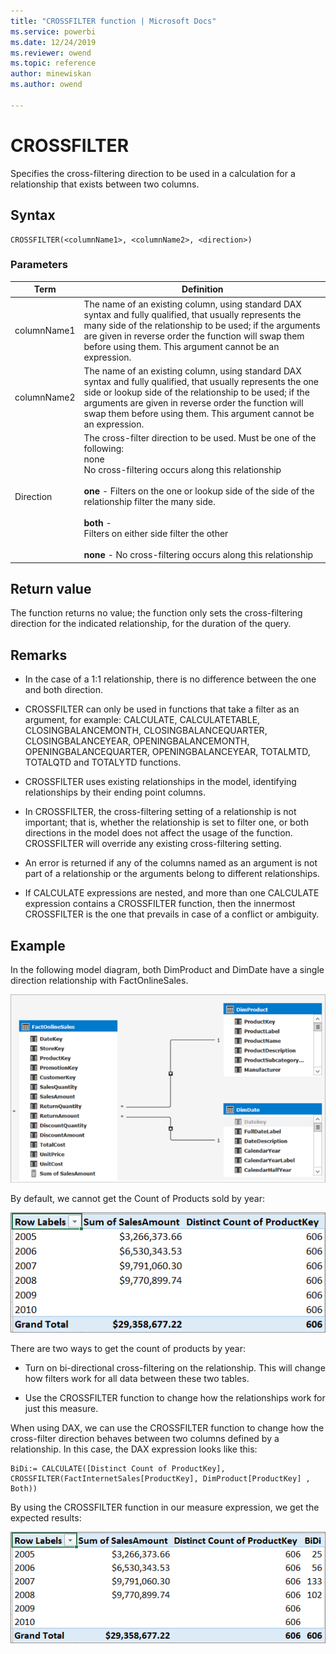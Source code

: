 ```yaml
---
title: "CROSSFILTER function | Microsoft Docs"
ms.service: powerbi 
ms.date: 12/24/2019
ms.reviewer: owend
ms.topic: reference
author: minewiskan
ms.author: owend

---
```

# CROSSFILTER
Specifies the cross-filtering direction to be used in a calculation for a relationship that exists between two columns.  
  
## Syntax  
  
```dax
CROSSFILTER(<columnName1>, <columnName2>, <direction>)  
```
  
### Parameters  
  
|Term|Definition|  
|--------|--------------|  
|columnName1|The name of an existing column, using standard DAX syntax and fully qualified, that usually represents the many side of the relationship to be used; if the arguments are given in reverse order the function will swap them before using them. This argument cannot be an expression.|  
|columnName2|The name of an existing column, using standard DAX syntax and fully qualified, that usually represents the one side or lookup side of the relationship to be used; if the arguments are given in reverse order the function will swap them before using them. This argument cannot be an expression.|  
|Direction|The cross-filter direction to be used. Must be one of the following:<br />none<br />No cross-filtering occurs along this relationship<br /><br />**one** - Filters on the one or lookup side of the side of the relationship filter the many side.<br /><br />**both** - <br />Filters on either side filter the other<br /><br />**none** - No cross-filtering occurs along this relationship|  
  
## Return value  
The function returns no value; the function only sets the cross-filtering direction for the indicated relationship, for the duration of the query.  
  
## Remarks  
  
-   In the case of a 1:1 relationship, there is no difference between the one and both direction.  
  
-   CROSSFILTER can only be used in functions that take a filter as an argument, for example: CALCULATE, CALCULATETABLE, CLOSINGBALANCEMONTH, CLOSINGBALANCEQUARTER, CLOSINGBALANCEYEAR, OPENINGBALANCEMONTH, OPENINGBALANCEQUARTER, OPENINGBALANCEYEAR, TOTALMTD, TOTALQTD and TOTALYTD functions.  
  
-   CROSSFILTER uses existing relationships in the model, identifying relationships by their ending point columns.  
  
-   In CROSSFILTER, the cross-filtering setting of a relationship is not important; that is, whether the relationship is set to filter one, or both directions in the model does not affect the usage of the function. CROSSFILTER will override any existing cross-filtering setting.  
  
-   An error is returned if any of the columns named as an argument is not part of a relationship or the arguments belong to different relationships.  
  
-   If CALCULATE expressions are nested, and more than one CALCULATE expression contains a CROSSFILTER function, then the innermost CROSSFILTER is the one that prevails in case of a conflict or ambiguity.  
  
## Example  
In the following model diagram, both DimProduct and DimDate have a single direction relationship with FactOnlineSales.  
  
![CROSSFILTER_Examp_DiagView](media/crossfilter-examp-diagview.png "CROSSFILTER_Examp_DiagView")  
  
By default, we cannot get the Count of Products sold by year:  
  
![CROSSFILTER_Examp_PivotTable1](media/crossfilter-examp-pivottable1.png "CROSSFILTER_Examp_PivotTable1")  
  
There are  two ways to get the count of products by year:  
  
-   Turn on bi-directional cross-filtering on the relationship. This will change how filters work for all data between these two tables.  
  
-   Use the CROSSFILTER function to change how the relationships work for just this measure.  
  
When using DAX, we can use the CROSSFILTER function to change how the cross-filter direction behaves between two columns defined by a relationship. In this case, the DAX expression looks like this:  
  
```dax
BiDi:= CALCULATE([Distinct Count of ProductKey], CROSSFILTER(FactInternetSales[ProductKey], DimProduct[ProductKey] , Both))
```

By using the CROSSFILTER function in our measure expression, we get the expected results:  
  
![CROSSFILTER_Examp_PivotTable2](media/crossfilter-examp-pivottable2.png "CROSSFILTER_Examp_PivotTable2")  
  
